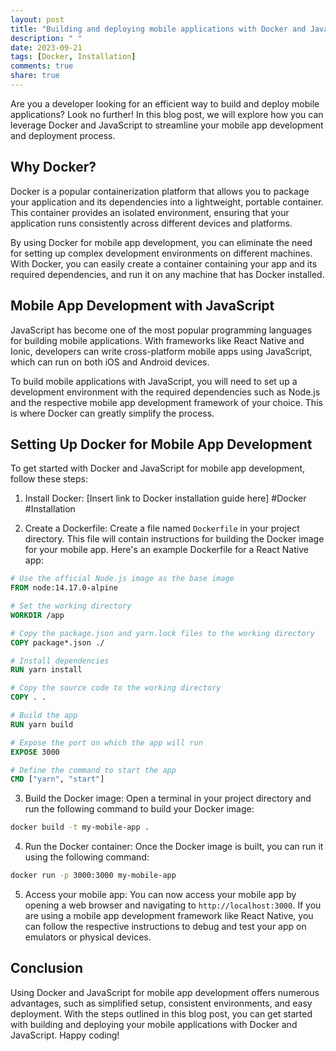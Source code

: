 ```yaml
---
layout: post
title: "Building and deploying mobile applications with Docker and Javascript"
description: " "
date: 2023-09-21
tags: [Docker, Installation]
comments: true
share: true
---
```


Are you a developer looking for an efficient way to build and deploy mobile applications? Look no further! In this blog post, we will explore how you can leverage Docker and JavaScript to streamline your mobile app development and deployment process.

## Why Docker?

Docker is a popular containerization platform that allows you to package your application and its dependencies into a lightweight, portable container. This container provides an isolated environment, ensuring that your application runs consistently across different devices and platforms.

By using Docker for mobile app development, you can eliminate the need for setting up complex development environments on different machines. With Docker, you can easily create a container containing your app and its required dependencies, and run it on any machine that has Docker installed.

## Mobile App Development with JavaScript

JavaScript has become one of the most popular programming languages for building mobile applications. With frameworks like React Native and Ionic, developers can write cross-platform mobile apps using JavaScript, which can run on both iOS and Android devices.

To build mobile applications with JavaScript, you will need to set up a development environment with the required dependencies such as Node.js and the respective mobile app development framework of your choice. This is where Docker can greatly simplify the process.

## Setting Up Docker for Mobile App Development

To get started with Docker and JavaScript for mobile app development, follow these steps:

1. Install Docker: [Insert link to Docker installation guide here] #Docker #Installation

2. Create a Dockerfile: Create a file named `Dockerfile` in your project directory. This file will contain instructions for building the Docker image for your mobile app. Here's an example Dockerfile for a React Native app:

```dockerfile
# Use the official Node.js image as the base image
FROM node:14.17.0-alpine

# Set the working directory
WORKDIR /app

# Copy the package.json and yarn.lock files to the working directory
COPY package*.json ./

# Install dependencies
RUN yarn install

# Copy the source code to the working directory
COPY . .

# Build the app
RUN yarn build

# Expose the port on which the app will run
EXPOSE 3000

# Define the command to start the app
CMD ["yarn", "start"]
```

3. Build the Docker image: Open a terminal in your project directory and run the following command to build your Docker image:

```bash
docker build -t my-mobile-app .
```

4. Run the Docker container: Once the Docker image is built, you can run it using the following command:

```bash
docker run -p 3000:3000 my-mobile-app
```

5. Access your mobile app: You can now access your mobile app by opening a web browser and navigating to `http://localhost:3000`. If you are using a mobile app development framework like React Native, you can follow the respective instructions to debug and test your app on emulators or physical devices.

## Conclusion

Using Docker and JavaScript for mobile app development offers numerous advantages, such as simplified setup, consistent environments, and easy deployment. With the steps outlined in this blog post, you can get started with building and deploying your mobile applications with Docker and JavaScript. Happy coding!
